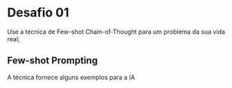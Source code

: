 # Desafio 01

Use a técnica de Few-shot Chain-of-Thought para um problema da sua vida real;

## Few-shot Prompting

A técnica fornece alguns exemplos para a IA

